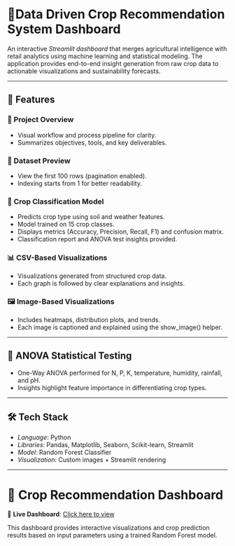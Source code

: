 # 🌾Data Driven Crop Recommendation System Dashboard

An interactive *Streamlit dashboard* that merges agricultural intelligence with retail analytics using machine learning and statistical modeling. The application provides end-to-end insight generation from raw crop data to actionable visualizations and sustainability forecasts.

---

## 🚀 Features

### 📄 Project Overview
- Visual workflow and process pipeline for clarity.
- Summarizes objectives, tools, and key deliverables.

### 📁 Dataset Preview
- View the first 100 rows (pagination enabled).
- Indexing starts from 1 for better readability.

### 🧠 Crop Classification Model
- Predicts crop type using soil and weather features.
- Model trained on 15 crop classes.
- Displays metrics (Accuracy, Precision, Recall, F1) and confusion matrix.
- Classification report and ANOVA test insights provided.

### 📊 CSV-Based Visualizations
- Visualizations generated from structured crop data.
- Each graph is followed by clear explanations and insights.

### 🖼 Image-Based Visualizations
- Includes heatmaps, distribution plots, and trends.
- Each image is captioned and explained using the show_image() helper.

---

## 🧪 ANOVA Statistical Testing
- One-Way ANOVA performed for N, P, K, temperature, humidity, rainfall, and pH.
- Insights highlight feature importance in differentiating crop types.

---

## 🛠 Tech Stack
- *Language*: Python
- *Libraries*: Pandas, Matplotlib, Seaborn, Scikit-learn, Streamlit
- *Model*: Random Forest Classifier
- *Visualization*: Custom images + Streamlit rendering

---

# 🌾 Crop Recommendation Dashboard

🚀 **Live Dashboard**: [Click here to view](https://data-analytics-and-visualization-project-evbjuxecgrehszhs4ucka.streamlit.app/)

This dashboard provides interactive visualizations and crop prediction results based on input parameters using a trained Random Forest model.


